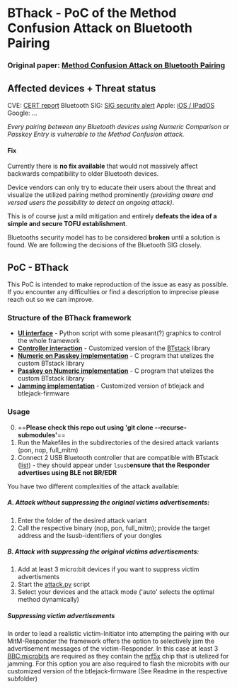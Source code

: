 # BThack - PoC of the Method Confusion Attack on Bluetooth Pairing

### Original paper: [Method Confusion Attack on Bluetooth Pairing](https://www.computer.org/csdl/proceedings-article/sp/2021/893400a213/1mbmHzm2Q6c)

## Affected devices + Threat status
CVE: [CERT report](https://kb.cert.org/vuls/id/534195)
Bluetooth SIG: [SIG security alert](https://www.bluetooth.com/learn-about-bluetooth/bluetooth-technology/bluetooth-security/reporting-security/)
Apple: [iOS / IPadOS](https://support.apple.com/en-us/HT211168)
Google: ...

*Every pairing between any Bluetooth devices using Numeric Comparison or Passkey Entry is vulnerable to the Method Confusion attack.*

#### Fix
Currently there is **no fix available** that would not massively affect backwards compatibility to older Bluetooth devices.

Device vendors can only try to educate their users about the threat and visualize the utilized pairing method prominently  *(providing aware and versed users the possibility to detect an ongoing attack)*.

This is of course just a mild mitigation and entirely **defeats the idea of a simple and secure TOFU establishment**.


Bluetooths security model has to be considered **broken** until a solution is found.
We are following the decisions of the Bluetooth SIG closely.

## PoC - BThack
This PoC is intended to make reproduction of the issue as easy as possible.
If you encounter any difficulties or find a description to imprecise please reach out so we can improve.

### Structure of the BThack framework

* **[UI interface](https://github.com/maxdos64/BThack/blob/master/attack.py)** - Python script with some pleasant(?) graphics to control the whole framework
* **[Controller interaction](https://github.com/lupinglui/btstack/tree/bthack_mods)** - Customized version of the [BTstack](https://github.com/bluekitchen/btstack) library
* **[Numeric on Passkey implementation](https://github.com/maxdos64/BThack/tree/master/NoP)** - C program that utelizes the custom BTstack library
* **[Passkey on Numeric implementation](https://github.com/maxdos64/BThack/tree/master/PoN)** - C program that utelizes the custom BTstack library
* **[Jamming implementation](https://github.com/maxdos64/btlejack/tree/disable_fix)** - Customized version of btlejack and btlejack-firmware 

### Usage
0. ==**Please check this repo out using 'git clone --recurse-submodules'**==
1. Run the Makefiles in the subdirectories of the desired attack variants (pon, nop, full_mitm)
2. Connect 2 USB Bluetooth controller that are compatible with BTstack ([list](https://github.com/bluekitchen/btstack#evaluation-platforms)) - they should appear under `lsusb`**ensure that the Responder advertises using BLE not BR/EDR**

You have two different complexities of the attack available:

##### A. Attack without suppressing the original victims advertisements:
1. Enter the folder of the desired attack variant
2. Call the respective binary (nop, pon, full_mitm); provide the target address and the lsusb-identifiers of your dongles

##### B. Attack with suppressing the original victims advertisements:
1. Add at least 3 micro:bit devices if you want to suppress victim advertisments
2. Start the [attack.py](https://github.com/maxdos64/BThack/blob/master/attack.py) script
3. Select your devices and the attack mode ('auto' selects the optimal method dynamically) 


##### Suppressing victim advertisements
In order to lead a realistic victim-Initiator into attempting the pairing with our MitM-Responder the framework offers the option to selectively jam the advertisement messages of the victim-Responder. In this case at least 3 [BBC:microbits](https://microbit.org/) are required as they contain the 
[nrf5x](https://www.nordicsemi.com/Products/Low-power-short-range-wireless/nRF51822) chip that is utelized for jamming. For this option you are also required to flash the microbits with our customized version of the btlejack-firmware (See Readme in the respective subfolder)
